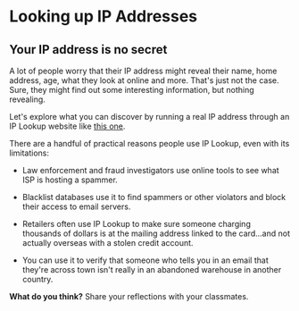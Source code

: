 # Looking up IP Addresses

## Your IP address is no secret

A lot of people worry that their IP address might reveal their name, home address, age, what they look at online and more. That's just not the case. Sure, they might find out some interesting information, but nothing revealing.

Let's explore what you can discover by running a real IP address through an IP Lookup website like [this one](http://whatismyipaddress.com/).

There are a handful of practical reasons people use IP Lookup, even with its limitations:

- Law enforcement and fraud investigators use online tools to see what ISP is hosting a spammer.
    
- Blacklist databases use it to find spammers or other violators and block their access to email servers.
    
- Retailers often use IP Lookup to make sure someone charging thousands of dollars is at the mailing address linked to the card...and not actually overseas with a stolen credit account.
    
- You can use it to verify that someone who tells you in an email that they're across town isn't really in an abandoned warehouse in another country.
    

**What do you think?** Share your reflections with your classmates.